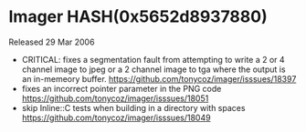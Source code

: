 # Imager HASH(0x5652d8937880)

Released 29 Mar 2006

- CRITICAL: fixes a segmentation fault from attempting to write a 2 or 4 channel image to jpeg or a 2 channel image to tga where the output is an in-memeory buffer. https://github.com/tonycoz/imager/isssues/18397 
- fixes an incorrect pointer parameter in the PNG code https://github.com/tonycoz/imager/isssues/18051 
- skip Inline::C tests when building in a directory with spaces https://github.com/tonycoz/imager/isssues/18049